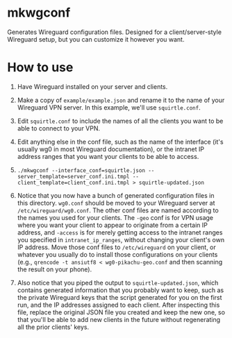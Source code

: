 mkwgconf
===

Generates Wireguard configuration files. Designed for a
client/server-style Wireguard setup, but you can customize it however
you want.

How to use
===

1. Have Wireguard installed on your server and clients.

1. Make a copy of `example/example.json` and rename it to the name of your
Wireguard VPN server. In this example, we'll use `squirtle.conf`.

1. Edit `squirtle.conf` to include the names of all the clients you
want to be able to connect to your VPN.

1. Edit anything else in the conf file, such as the name of the
interface (it's usually wg0 in most Wireguard documentation), or the
intranet IP address ranges that you want your clients to be able to
access.

1. `./mkwgconf --interface_conf=squirtle.json --server_template=server_conf.ini.tmpl --client_template=client_conf.ini.tmpl > squirtle-updated.json`

1. Notice that you now have a bunch of generated configuration files
in this directory. `wg0.conf` should be moved to your Wireguard server
at `/etc/wireguard/wg0.conf`. The other conf files are named according
to the names you used for your clients. The `-geo` conf is for VPN
usage where you want your client to appear to originate from a certain
IP address, and `-access` is for merely getting access to the intranet
ranges you specified in `intranet_ip_ranges`, without changing your
client's own IP address. Move those conf files to `/etc/wireguard` on
your client, or whatever you usually do to install those
configurations on your clients (e.g., `qrencode -t ansiutf8 <
wg0-pikachu-geo.conf` and then scanning the result on your phone).

1. Also notice that you piped the output to `squirtle-updated.json`,
which contains generated information that you probably want to keep,
such as the private Wireguard keys that the script generated for you
on the first run, and the IP addresses assigned to each client. After
inspecting this file, replace the original JSON file you created and
keep the new one, so that you'll be able to add new clients in the
future without regenerating all the prior clients' keys.
